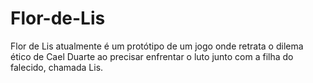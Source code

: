 # Flor-de-Lis
Flor de Lis atualmente é um protótipo de um jogo onde retrata o dilema ético de Cael Duarte ao precisar enfrentar o luto junto com a filha do falecido, chamada Lis.
